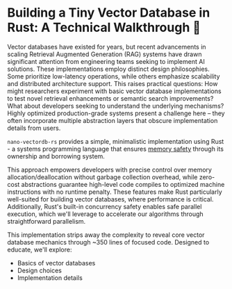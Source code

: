 # Building a Tiny Vector Database in Rust: A Technical Walkthrough 🦀

Vector databases have existed for years, but recent advancements in scaling Retrieval Augmented Generation (RAG) 
systems have drawn significant attention from engineering teams seeking to implement AI solutions.
These implementations employ distinct design philosophies. Some prioritize low-latency operations, 
while others emphasize scalability and distributed architecture support.
This raises practical questions: How might researchers experiment with basic vector database 
implementations to test novel retrieval enhancements or semantic search improvements? What about
 developers seeking to understand the underlying mechanisms? Highly optimized production-grade systems 
 present a challenge here – they often incorporate multiple abstraction layers that obscure implementation 
 details from users.

``nano-vectordb-rs`` provides a simple, minimalistic implementation using Rust - a systems programming 
language that ensures [memory safety](https://github.blog/developer-skills/programming-languages-and-frameworks/why-rust-is-the-most-admired-language-among-developers/) through its ownership and borrowing system. 

This approach empowers developers with precise control over memory allocation/deallocation without garbage 
collection overhead, while zero-cost abstractions guarantee high-level code compiles to optimized machine 
instructions with no runtime penalty. These features make Rust particularly well-suited for building vector 
databases, where performance is critical. Additionally, Rust's built-in concurrency safety enables safe 
parallel execution, which we'll leverage to accelerate our algorithms through straightforward parallelism.

This implementation strips away the complexity to reveal core vector database mechanics 
through ~350 lines of focused code. Designed to educate, we'll explore:

* Basics of vector databases
* Design choices
* Implementation details
